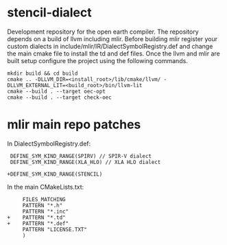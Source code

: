 # stencil-dialect

Development repository for the open earth compiler. The repository depends on a build of llvm including mlir. Before building mlir register your custom dialects in include/mlir/IR/DialectSymbolRegistry.def and change the main cmake file to install the td and def files. Once the llvm and mlir are built setup configure the project using the following commands.

```
mkdir build && cd build
cmake .. -DLLVM_DIR=<install_root>/lib/cmake/llvm/ -DLLVM_EXTERNAL_LIT=<build_root>/bin/llvm-lit
cmake --build . --target oec-opt
cmake --build . --target check-oec
```

# mlir main repo patches

In DialectSymbolRegistry.def:

```
 DEFINE_SYM_KIND_RANGE(SPIRV) // SPIR-V dialect
 DEFINE_SYM_KIND_RANGE(XLA_HLO) // XLA HLO dialect
 
+DEFINE_SYM_KIND_RANGE(STENCIL)
```

In the main CMakeLists.txt:
``` 
     FILES_MATCHING
     PATTERN "*.h"
     PATTERN "*.inc"
+    PATTERN "*.td"
+    PATTERN "*.def"
     PATTERN "LICENSE.TXT"
     )
```
